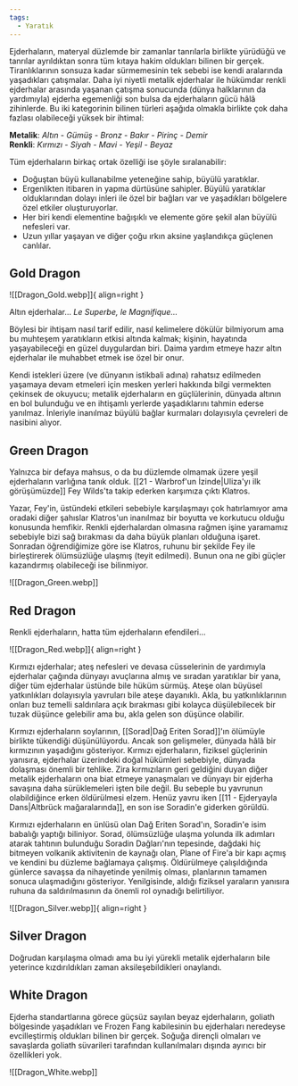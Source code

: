 ```yaml
---
tags:
  - Yaratık
---  
```

  
Ejderhaların, materyal düzlemde bir zamanlar tanrılarla birlikte yürüdüğü ve tanrılar ayrıldıktan sonra tüm kıtaya hakim oldukları bilinen bir gerçek. Tiranlıklarının sonsuza kadar sürmemesinin tek sebebi ise kendi aralarında yaşadıkları çatışmalar. Daha iyi niyetli metalik ejderhalar ile hükümdar renkli ejderhalar arasında yaşanan çatışma sonucunda (dünya halklarının da yardımıyla) ejderha egemenliği son bulsa da ejderhaların gücü hâlâ zihinlerde. Bu iki kategorinin bilinen türleri aşağıda olmakla birlikte çok daha fazlası olabileceği yüksek bir ihtimal:  
  
**Metalik**: *Altın - Gümüş - Bronz - Bakır - Pirinç - Demir*  
**Renkli**: *Kırmızı - Siyah - Mavi - Yeşil - Beyaz*  
  
Tüm ejderhaların birkaç ortak özelliği ise şöyle sıralanabilir:  
  
- Doğuştan büyü kullanabilme yeteneğine sahip, büyülü yaratıklar.  
- Ergenlikten itibaren in yapma dürtüsüne sahipler. Büyülü yaratıklar olduklarından dolayı inleri ile özel bir bağları var ve yaşadıkları bölgelere özel etkiler oluşturuyorlar.  
- Her biri kendi elementine bağışıklı ve elemente göre şekil alan büyülü nefesleri var.  
- Uzun yıllar yaşayan ve diğer çoğu ırkın aksine yaşlandıkça güçlenen canlılar.  
  
## Gold Dragon  
![[Dragon_Gold.webp]]{ align=right }  
  
Altın ejderhalar... *Le Superbe, le Magnifique...*  
  
Böylesi bir ihtişam nasıl tarif edilir, nasıl kelimelere dökülür bilmiyorum ama bu muhteşem yaratıkların etkisi altında kalmak; kişinin, hayatında yaşayabileceği en güzel duygulardan biri. Daima yardım etmeye hazır altın ejderhalar ile muhabbet etmek ise özel bir onur.   
  
Kendi istekleri üzere (ve dünyanın istikbali adına) rahatsız edilmeden yaşamaya devam etmeleri için mesken yerleri hakkında bilgi vermekten çekinsek de okuyucu; metalik ejderhaların en güçlülerinin, dünyada altının en bol bulunduğu ve en ihtişamlı yerlerde yaşadıklarını tahmin ederse yanılmaz. İnleriyle inanılmaz büyülü bağlar kurmaları dolayısıyla çevreleri de nasibini alıyor.  
  
## Green Dragon  
  
Yalnızca bir defaya mahsus, o da bu düzlemde olmamak üzere yeşil ejderhaların varlığına tanık olduk. [[21 - Warbrof'un İzinde|Uliza'yı ilk görüşümüzde]] Fey Wilds'ta takip ederken karşımıza çıktı Klatros.  
  
Yazar, Fey'in, üstündeki etkileri sebebiyle karşılaşmayı çok hatırlamıyor ama oradaki diğer şahıslar Klatros'un inanılmaz bir boyutta ve korkutucu olduğu konusunda hemfikir. Renkli ejderhalardan olmasına rağmen işine yaramamız sebebiyle bizi sağ bırakması da daha büyük planları olduğuna işaret. Sonradan öğrendiğimize göre ise Klatros, ruhunu bir şekilde Fey ile birleştirerek ölümsüzlüğe ulaşmış (teyit edilmedi). Bunun ona ne gibi güçler kazandırmış olabileceği ise bilinmiyor.  
  
![[Dragon_Green.webp]]  
  
## Red Dragon  
  
Renkli ejderhaların, hatta tüm ejderhaların efendileri...  
  
![[Dragon_Red.webp]]{ align=right }  
  
Kırmızı ejderhalar; ateş nefesleri ve devasa cüsselerinin de yardımıyla ejderhalar çağında dünyayı avuçlarına almış ve sıradan yaratıklar bir yana, diğer tüm ejderhalar üstünde bile hüküm sürmüş. Ateşe olan büyüsel yatkınlıkları dolayısıyla yavruları bile ateşe dayanıklı. Akla, bu yatkınlıklarının onları buz temelli saldırılara açık bırakması gibi kolayca düşülebilecek bir tuzak düşünce gelebilir ama bu, akla gelen son düşünce olabilir.  
  
Kırmızı ejderhaların soylarının, [[Sorad|Dağ Eriten Sorad]]'ın ölümüyle birlikte tükendiği düşünülüyordu. Ancak son gelişmeler, dünyada hâlâ bir kırmızının yaşadığını gösteriyor. Kırmızı ejderhaların, fiziksel güçlerinin yanısıra, ejderhalar üzerindeki doğal hükümleri sebebiyle, dünyada dolaşması önemli bir tehlike. Zira kırmızıların geri geldiğini duyan diğer metalik ejderhaların ona biat etmeye yanaşmaları ve dünyayı bir ejderha savaşına daha sürüklemeleri işten bile değil. Bu sebeple bu yavrunun olabildiğince erken öldürülmesi elzem. Henüz yavru iken [[11 - Ejderyayla Dans|Altbrück mağaralarında]], en son ise Soradin'e giderken görüldü.  
  
Kırmızı ejderhaların en ünlüsü olan Dağ Eriten Sorad'ın, Soradin'e isim babalığı yaptığı biliniyor. Sorad, ölümsüzlüğe ulaşma yolunda ilk adımları atarak tahtının bulunduğu Soradin Dağları'nın tepesinde, dağdaki hiç bitmeyen volkanik aktivitenin de kaynağı olan, Plane of Fire'a bir kapı açmış ve kendini bu düzleme bağlamaya çalışmış. Öldürülmeye çalışıldığında günlerce savaşsa da nihayetinde yenilmiş olması, planlarının tamamen sonuca ulaşmadığını gösteriyor. Yenilgisinde, aldığı fiziksel yaraların yanısıra ruhuna da saldırılmasının da önemli rol oynadığı belirtiliyor.  
  
![[Dragon_Silver.webp]]{ align=right }  
## Silver Dragon  
  
Doğrudan karşılaşma olmadı ama bu iyi yürekli metalik ejderhaların bile yeterince kızdırıldıkları zaman aksileşebildikleri onaylandı.  
  
## White Dragon  
  
Ejderha standartlarına görece güçsüz sayılan beyaz ejderhaların, goliath bölgesinde yaşadıkları ve Frozen Fang kabilesinin bu ejderhaları neredeyse evcilleştirmiş oldukları bilinen bir gerçek. Soğuğa dirençli olmaları ve savaşlarda goliath süvarileri tarafından kullanılmaları dışında ayırıcı bir özellikleri yok.  
  
![[Dragon_White.webp]]